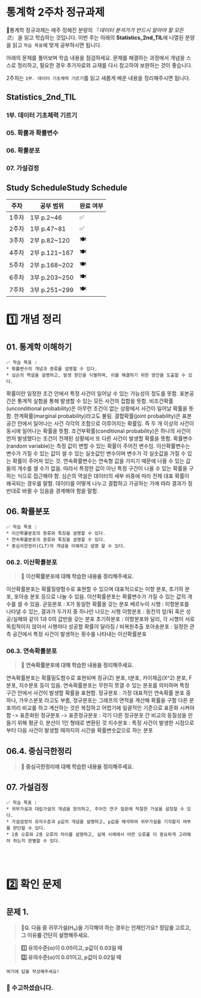 # 통계학 2주차 정규과제

📌통계학 정규과제는 매주 정해진 분량의 『*데이터 분석가가 반드시 알아야 할 모든 것*』 을 읽고 학습하는 것입니다. 이번 주는 아래의 **Statistics_2nd_TIL**에 나열된 분량을 읽고 `학습 목표`에 맞게 공부하시면 됩니다.

아래의 문제를 풀어보며 학습 내용을 점검하세요. 문제를 해결하는 과정에서 개념을 스스로 정리하고, 필요한 경우 추가자료와 교재를 다시 참고하여 보완하는 것이 좋습니다.

2주차는 `1부. 데이터 기초체력 기르기`를 읽고 새롭게 배운 내용을 정리해주시면 됩니다.


## Statistics_2nd_TIL

### 1부. 데이터 기초체력 기르기

### 05. 확률과 확률변수

### 06. 확률분포
### 07. 가설검정



## Study ScheduleStudy Schedule

| 주차  | 공부 범위     | 완료 여부 |
| ----- | ------------- | --------- |
| 1주차 | 1부 p.2~46    | ✅         |
| 2주차 | 1부 p.47~81   | ✅         |
| 3주차 | 2부 p.82~120  | 🍽️         |
| 4주차 | 2부 p.121~167 | 🍽️         |
| 5주차 | 2부 p.168~202 | 🍽️         |
| 6주차 | 3부 p.203~250 | 🍽️         |
| 7주차 | 3부 p.251~299 | 🍽️         |

<!-- 여기까진 그대로 둬 주세요-->



# 1️⃣ 개념 정리 
## 01. 통계학 이해하기

```
✅ 학습 목표 :
* 확률변수의 개념과 종류를 설명할 수 있다.
* 심슨의 역설을 설명하고, 발생 원인을 식별하며, 이를 해결하기 위한 방안을 도출할 수 있다.
```

확률이란 일정한 조건 안에서 특정 사건이 일어날 수 있는 가능성의 정도를 뜻함.
표본공간은 통계적 실험을 통해 발생할 수 있는 모든 사건의 집합을 뜻함.
비조건확률(unconditional probability)은 아무런 조건이 없는 상황에서 사건이 일어날 확률을 뜻함. 한계확률(marginal probability)라고도 불림.
결합확률(joint probability)은 표본공간 안에서 일어나는 사건 각각의 조합으로 이루어지는 확률임. 즉 두 개 이상의 사건이 동시에 일어나는 확률을 뜻함.
조건부확률(conditional probability)은 하나의 사건이 먼저 발생했다는 조건이 전제된 상황에서 또 다른 사건이 발생할 확률을 뜻함.
확률변수(random variable)는 측정 값이 변할 수 있는 확률이 주어진 변수임.
이산확률변수는 변수가 가질 수 있는 값이 셀 수 있는 실숫값인 변수이며 변수가 각 실숫값을 가질 수 있는 확률이 주어져 있는 것.
연속확률변수는 연속형 값을 가지기 때문에 나올 수 있는 값들의 개수를 셀 수가 없음. 따라서 특정한 값이 아닌 특정 구간이 나올 수 있는 확률을 구하는 식으로 접근해야 함.
심슨의 역설은 데이터의 세부 비중에 따라 전체 대표 확률이 왜곡되는 경우를 말함. 데이터를 어떻게 나누고 결합하고 가공하는 가에 따라 결과가 정반대로 바뀔 수 있음을 경계해야 함을 말함.



## 06. 확률분포

```
✅ 학습 목표 :
* 이산확률분포의 종류와 특징을 설명할 수 있다.
* 연속확률분포의 종류와 특징을 설명할 수 있다. 
* 중심극한정리(CLT)의 개념을 이해하고 설명 할 수 있다.
```

### 06.2. 이산확률분포

> **🧚 이산확률분포에 대해 학습한 내용을 정리해주세요.**

이산확률분포는 확률질량함수로 표현할 수 있으며 대표적으로는 이항 분포, 초기하 분포, 포아송 분포 등으로 나눌 수 있음. 이산확률분포는 확률변수가 가질 수 있는 값의 개수를 셀 수 있음.
균등분포 : X가 동일한 확률을 갖는 분포
베르누이 시행 : 이항분포를 나타낼 수 있는, 결과가 두가지 중 하나만 나오는 시행
이항분포 : 동전의 앞/뒤 혹은 성공/실패와 같이 1과 0의 값만을 갖는 분포
초기하분포 : 이항분포와 달리, 각 시행이 서로 독립적이지 않아서 시행마다 성공할 확률이 달라짐 / 비복원추출
포아송분포 : 일정한 관측 공간에서 특정 사건이 발생하는 횟수를 나타내는 이산확률분포

### 06.3. 연속확률분포

> **🧚 연속확률분포에 대해 학습한 내용을 정리해주세요.**

연속확률분포는 확률밀도함수로 표현되며 정규(Z) 분포, t분포, 카이제곱(X^2) 분포, F분포, 지수분포 등이 있음. 연속확률분포는 무한히 쪼갤 수 있는 분포를 의미하며 특정 구간 안에서 사건이 발생할 확률을 표현함.
정규분포 : 가장 대표적인 연속확률 분포 중 하나, 가우스분포 라고도 부름, 정규분포는 그래프의 면적을 계산해 확률을 구함
다른 분포끼리 비교를 하고 계산하는 것은 복잡하고 어렵기에 일괄적인 기준으로 표준화 시켜야 함 -> 표준화된 정규분포 -> 표준정규분포 : 각기 다른 정규분포 간 비교의 동질성을 만들기 위해 평균 0, 분산이 1인 형태로 변환된 것
지수분포 : 특정 사건이 발생한 시점으로부터 다음 사건이 발생할 때까지의 시간을 확률변숫값으로 하는 분포

## 06.4. 중심극한정리

> **🧚 중심극한정리에 대해 학습한 내용을 정리해주세요.**



## 07. 가설검정

```
✅ 학습 목표 :
* 귀무가설과 대립가설의 개념을 정의하고, 주어진 연구 질문에 적절한 가설을 설정할 수 있다.
* 가설검정의 유의수준과 p값의 개념을 설명하고, p값을 해석하여 귀무가설을 기각할지 여부를 판단할 수 있다.
* 1종 오류와 2종 오류의 차이를 설명하고, 실제 사례에서 어떤 오류를 더 중요하게 고려해야 하는지 판별할 수 있다.
```

<!-- 새롭게 배운 내용을 자유롭게 정리해주세요.-->



<br>
<br>

# 2️⃣ 확인 문제

## 문제 1.

> **🧚Q. 다음 중 귀무가설(H₀)을 기각해야 하는 경우는 언제인가요? 정답을 고르고, 그 이유를 간단히 설명해주세요.**

> **1️⃣ 유의수준(α)이 0.05이고, p값이 0.03일 때   
> 2️⃣ 유의수준(α)이 0.01이고, p값이 0.02일 때**

```
여기에 답을 작성해주세요!
```



### 🎉 수고하셨습니다.